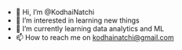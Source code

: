 - 👋 Hi, I’m @KodhaiNatchi
- 👀 I’m interested in learning new things
- 🌱 I’m currently learning data analytics and ML
- 📫 How to reach me on kodhainatchi@gmail.com

<!---
KodhaiNatchi/KodhaiNatchi is a ✨ special ✨ repository because its `README.md` (this file) appears on your GitHub profile.
You can click the Preview link to take a look at your changes.
--->
